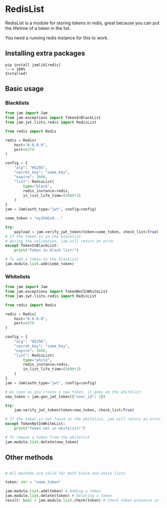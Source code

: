 # RedisList

RedisList is a module for storing tokens in redis, great because you can put the lifetime of a token in the list.

You need a running redis instance for this to work.

## Installing extra packages
<!-- termynal -->
```
pip install jamlib[redis]
---> 100%
Installed!
```

## Basic usage

### Blacklists
```python
from jam import Jam
from jam.exceptions import TokenInBlackList
from jam.jwt.lists.redis import RedisList

from redis import Redis

redis = Redis(
    host="0.0.0.0",
    port=6379
)

config = {
    "alg": "HS256",
    "secret_key": "some_key",
    "expire": 3600,
    "list": RedisList(
        type="black",
        redis_instance=redis,
        in_list_life_time=(3600*2)
    )
}
jam = Jam(auth_type="jwt", config=config)

some_token = "eyJhbGc0..."

try:
    payload = jam.verify_jwt_token(token=some_token, check_list=True)
# If the token is in the blacklist
# during the validation, jam will return an error
except TokenInBlackList:
    print("Token in black list!")

# To add a token to the blacklist
jam.module.list.add(some_token)
```

### Whitelists
```python
from jam import Jam
from jam.exceptions import TokenNotInWhiteList
from jam.jwt.lists.redis import RedisList

from redis import Redis

redis = Redis(
    host="0.0.0.0",
    port=6379
)

config = {
    "alg": "HS256",
    "secret_key": "some_key",
    "expire": 3600,
    "list": RedisList(
        type="white",
        redis_instance=redis,
        in_list_life_time=(3600*2)
    )
}
jam = Jam(auth_type="jwt", config=config)

# As soon as you create a new token, it goes on the whitelist
new_token = jam.gen_jwt_token({"user_id": 1})

try:
    jam.verify_jwt_token(token=new_token, check_list=True)

# If the token is not found in the whitelist, jam will return an error
except TokenNotInWhiteList:
    print("Token not in whitelist!")

# To remove a token from the whitelist
jam.module.list.delete(new_token)
```

## Other methods
```python

# All methods are valid for both black and white lists

token: str = "some_token"

jam.module.list.add(token) # Adding a token
jam.module.list.delete(token) # Deleting a token
result: bool = jam.module.list.check(token) # Check token presence in list

```